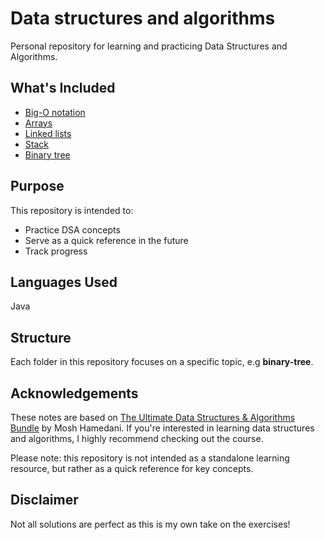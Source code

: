 # Data structures and algorithms

Personal repository for learning and practicing Data Structures and Algorithms.

## What's Included

- [Big-O notation](big-o-notation/)
- [Arrays](arrays/)
- [Linked lists](linked-lists/)
- [Stack](stack/)
- [Binary tree](binary-tree/)

## Purpose

This repository is intended to:

- Practice DSA concepts
- Serve as a quick reference in the future
- Track progress

## Languages Used

Java

## Structure

Each folder in this repository focuses on a specific topic, e.g **binary-tree**.

## Acknowledgements

These notes are based on [The Ultimate Data Structures & Algorithms Bundle](https://codewithmosh.com/p/data-structures-algorithms) by Mosh Hamedani. If you're interested in learning data structures and algorithms, I highly recommend checking out the course.

Please note: this repository is not intended as a standalone learning resource, but rather as a quick reference for key concepts.

## Disclaimer

Not all solutions are perfect as this is my own take on the exercises!